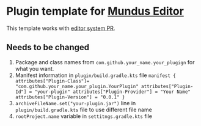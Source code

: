 # Plugin template for [Mundus Editor](https://github.com/JamesTKhan/Mundus)

This template works with [editor system PR](https://github.com/JamesTKhan/Mundus/pull/268).

## Needs to be changed

1) Package and class names from `com.github.your_name.your_plugign` for what you want.
2) Manifest information in `plugin/build.gradle.kts` file
``manifest {
   attributes["Plugin-Class"]= "com.github.your_name.your_plugin.YourPlugin"
   attributes["Plugin-Id"] = "your-plugin"
   attributes["Plugin-Provider"] = "Your Name"
   attributes["Plugin-Version"] = "0.0.1"
   }``
3) `archiveFileName.set("your-plugin.jar")` line in `plugin/build.gradle.kts` file to use different file name
4) `rootProject.name` variable in `settitngs.gradle.kts` file
